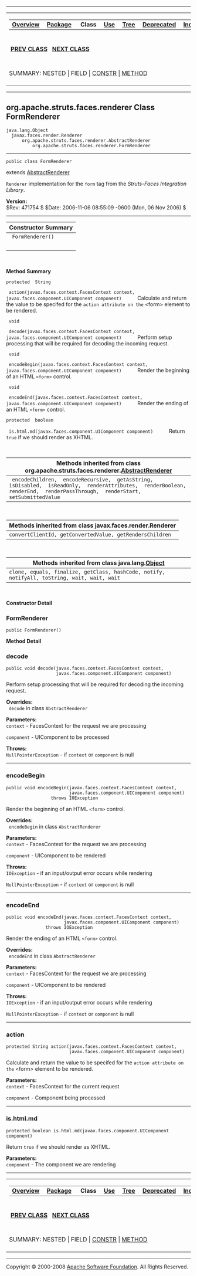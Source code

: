 ------------------------------------------------------------------------

<span id="navbar_top"></span> [](#skip-navbar_top "Skip navigation links")

<table>
<colgroup>
<col width="50%" />
<col width="50%" />
</colgroup>
<tbody>
<tr class="odd">
<td align="left"><span id="navbar_top_firstrow"></span>
<table>
<tbody>
<tr class="odd">
<td align="left"><a href="../../../../../overview-summary.html.md"><strong>Overview</strong></a> </td>
<td align="left"><a href="package-summary.html.md"><strong>Package</strong></a> </td>
<td align="left"> <strong>Class</strong> </td>
<td align="left"><a href="class-use/FormRenderer.html.md"><strong>Use</strong></a> </td>
<td align="left"><a href="package-tree.html.md"><strong>Tree</strong></a> </td>
<td align="left"><a href="../../../../../deprecated-list.html.md"><strong>Deprecated</strong></a> </td>
<td align="left"><a href="../../../../../index-all.html.md"><strong>Index</strong></a> </td>
<td align="left"><a href="../../../../../help-doc.html.md"><strong>Help</strong></a> </td>
</tr>
</tbody>
</table></td>
<td align="left"></td>
</tr>
<tr class="even">
<td align="left"> <a href="../../../../../org/apache/struts/faces/renderer/ErrorsRenderer.html.md" title="class in org.apache.struts.faces.renderer"><strong>PREV CLASS</strong></a>   <a href="../../../../../org/apache/struts/faces/renderer/HtmlRenderer.html" title="class in org.apache.struts.faces.renderer"><strong>NEXT CLASS</strong></a></td>
<td align="left"><a href="../../../../../index.html.md?org/apache/struts/faces/renderer/FormRenderer.html"><strong>FRAMES</strong></a>    <a href="FormRenderer.html"><strong>NO FRAMES</strong></a>    
<a href="../../../../../allclasses-noframe.html.md"><strong>All Classes</strong></a></td>
</tr>
<tr class="odd">
<td align="left">SUMMARY: NESTED | FIELD | <a href="#constructor_summary">CONSTR</a> | <a href="#method_summary">METHOD</a></td>
<td align="left">DETAIL: FIELD | <a href="#constructor_detail">CONSTR</a> | <a href="#method_detail">METHOD</a></td>
</tr>
</tbody>
</table>

<span id="skip-navbar_top"></span>

------------------------------------------------------------------------

org.apache.struts.faces.renderer
 Class FormRenderer
--------------------------------

    java.lang.Object
      javax.faces.render.Renderer
          org.apache.struts.faces.renderer.AbstractRenderer
              org.apache.struts.faces.renderer.FormRenderer

------------------------------------------------------------------------

    public class FormRenderer

extends [AbstractRenderer](../../../../../org/apache/struts/faces/renderer/AbstractRenderer.html.md "class in org.apache.struts.faces.renderer")

`Renderer` implementation for the `form` tag from the *Struts-Faces Integration Library*.

**Version:**  
$Rev: 471754 $ $Date: 2006-11-06 08:55:09 -0600 (Mon, 06 Nov 2006) $

------------------------------------------------------------------------

<span id="constructor_summary"></span>

| **Constructor Summary** |
|-------------------------|
| ` FormRenderer()`       
                          |

  <span id="method_summary"></span>

**Method Summary**

`protected  String`

` action(javax.faces.context.FacesContext context, javax.faces.component.UIComponent component)`
           Calculate and return the value to be specifed for the `action attribute on the` \<form\> element to be rendered.

` void`

` decode(javax.faces.context.FacesContext context, javax.faces.component.UIComponent component)`
           Perform setup processing that will be required for decoding the incoming request.

` void`

` encodeBegin(javax.faces.context.FacesContext context, javax.faces.component.UIComponent component)`
           Render the beginning of an HTML `<form>` control.

` void`

` encodeEnd(javax.faces.context.FacesContext context, javax.faces.component.UIComponent component)`
           Render the ending of an HTML `<form>` control.

`protected  boolean`

` is.html.md(javax.faces.component.UIComponent component)`
           Return `true` if we should render as XHTML.

 <span id="methods_inherited_from_class_org.apache.struts.faces.renderer.AbstractRenderer"></span>

| **Methods inherited from class org.apache.struts.faces.renderer.[AbstractRenderer](../../../../../org/apache/struts/faces/renderer/AbstractRenderer.html.md "class in org.apache.struts.faces.renderer")** |
|---------------------------------------------------------------------------------------------------------------------------------------------------------------------------------------------------------|
| ` encodeChildren,  encodeRecursive,  getAsString,  isDisabled,  isReadOnly,  renderAttributes,  renderBoolean,  renderEnd,  renderPassThrough,  renderStart,  setSubmittedValue`                        |

 <span id="methods_inherited_from_class_javax.faces.render.Renderer"></span>

| **Methods inherited from class javax.faces.render.Renderer** |
|--------------------------------------------------------------|
| `convertClientId, getConvertedValue, getRendersChildren`     |

 <span id="methods_inherited_from_class_java.lang.Object"></span>

| **Methods inherited from class java.lang.[Object](http://java.sun.com/j2se/1.4.2/docs/api/java/lang/Object.html.md?is-external=true "class or interface in java.lang")** |
|-----------------------------------------------------------------------------------------------------------------------------------------------------------------------|
| `clone, equals, finalize, getClass, hashCode, notify, notifyAll, toString, wait, wait, wait`                                                                          |

 

<span id="constructor_detail"></span>

**Constructor Detail**

### FormRenderer

    public FormRenderer()

<span id="method_detail"></span>

**Method Detail**

### decode

    public void decode(javax.faces.context.FacesContext context,
                       javax.faces.component.UIComponent component)

Perform setup processing that will be required for decoding the incoming request.

**Overrides:**  
` decode` in class `AbstractRenderer`

<!-- -->

**Parameters:**  
`context` - FacesContext for the request we are processing

`component` - UIComponent to be processed

**Throws:**  
`NullPointerException` - if `context` or `component` is null

------------------------------------------------------------------------

### encodeBegin

    public void encodeBegin(javax.faces.context.FacesContext context,
                            javax.faces.component.UIComponent component)
                     throws IOException

Render the beginning of an HTML `<form>` control.

**Overrides:**  
` encodeBegin` in class `AbstractRenderer`

<!-- -->

**Parameters:**  
`context` - FacesContext for the request we are processing

`component` - UIComponent to be rendered

**Throws:**  
`IOException` - if an input/output error occurs while rendering

`NullPointerException` - if `context` or `component` is null

------------------------------------------------------------------------

### encodeEnd

    public void encodeEnd(javax.faces.context.FacesContext context,
                          javax.faces.component.UIComponent component)
                   throws IOException

Render the ending of an HTML `<form>` control.

**Overrides:**  
` encodeEnd` in class `AbstractRenderer`

<!-- -->

**Parameters:**  
`context` - FacesContext for the request we are processing

`component` - UIComponent to be rendered

**Throws:**  
`IOException` - if an input/output error occurs while rendering

`NullPointerException` - if `context` or `component` is null

------------------------------------------------------------------------

### action

    protected String action(javax.faces.context.FacesContext context,
                            javax.faces.component.UIComponent component)

Calculate and return the value to be specifed for the `action attribute on the` \<form\> element to be rendered.

**Parameters:**  
`context` - FacesContext for the current request

`component` - Component being processed

------------------------------------------------------------------------

### is.html.md

    protected boolean is.html.md(javax.faces.component.UIComponent component)

Return `true` if we should render as XHTML.

**Parameters:**  
`component` - The component we are rendering

------------------------------------------------------------------------

<span id="navbar_bottom"></span> [](#skip-navbar_bottom "Skip navigation links")

<table>
<colgroup>
<col width="50%" />
<col width="50%" />
</colgroup>
<tbody>
<tr class="odd">
<td align="left"><span id="navbar_bottom_firstrow"></span>
<table>
<tbody>
<tr class="odd">
<td align="left"><a href="../../../../../overview-summary.html.md"><strong>Overview</strong></a> </td>
<td align="left"><a href="package-summary.html.md"><strong>Package</strong></a> </td>
<td align="left"> <strong>Class</strong> </td>
<td align="left"><a href="class-use/FormRenderer.html.md"><strong>Use</strong></a> </td>
<td align="left"><a href="package-tree.html.md"><strong>Tree</strong></a> </td>
<td align="left"><a href="../../../../../deprecated-list.html.md"><strong>Deprecated</strong></a> </td>
<td align="left"><a href="../../../../../index-all.html.md"><strong>Index</strong></a> </td>
<td align="left"><a href="../../../../../help-doc.html.md"><strong>Help</strong></a> </td>
</tr>
</tbody>
</table></td>
<td align="left"></td>
</tr>
<tr class="even">
<td align="left"> <a href="../../../../../org/apache/struts/faces/renderer/ErrorsRenderer.html.md" title="class in org.apache.struts.faces.renderer"><strong>PREV CLASS</strong></a>   <a href="../../../../../org/apache/struts/faces/renderer/HtmlRenderer.html" title="class in org.apache.struts.faces.renderer"><strong>NEXT CLASS</strong></a></td>
<td align="left"><a href="../../../../../index.html.md?org/apache/struts/faces/renderer/FormRenderer.html"><strong>FRAMES</strong></a>    <a href="FormRenderer.html"><strong>NO FRAMES</strong></a>    
<a href="../../../../../allclasses-noframe.html.md"><strong>All Classes</strong></a></td>
</tr>
<tr class="odd">
<td align="left">SUMMARY: NESTED | FIELD | <a href="#constructor_summary">CONSTR</a> | <a href="#method_summary">METHOD</a></td>
<td align="left">DETAIL: FIELD | <a href="#constructor_detail">CONSTR</a> | <a href="#method_detail">METHOD</a></td>
</tr>
</tbody>
</table>

<span id="skip-navbar_bottom"></span>

------------------------------------------------------------------------

Copyright © 2000-2008 [Apache Software Foundation](http://www.apache.org/). All Rights Reserved.
